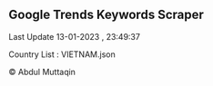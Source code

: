 

## Google Trends Keywords Scraper 
 
Last Update 13-01-2023 , 23:49:37

Country List :
VIETNAM.json



© Abdul Muttaqin 
